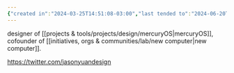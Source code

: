 ```yaml
---
{"created in":"2024-03-25T14:51:08-03:00","last tended to":"2024-06-20T18:03:41-03:00","tags":["person","research","interfacedesign","OS","tier1","lab"],"dg-publish":true,"created":"2024-03-25T14:51:08.832-03:00","updated":"2025-01-24T15:18:34.381-03:00","permalink":"/people/references/lab/jason-yuan/","dgPassFrontmatter":true}
---
```


designer of [[projects & tools/projects/design/mercuryOS\|mercuryOS]], cofounder of [[initiatives, orgs & communities/lab/new computer\|new computer]].

https://twitter.com/jasonyuandesign